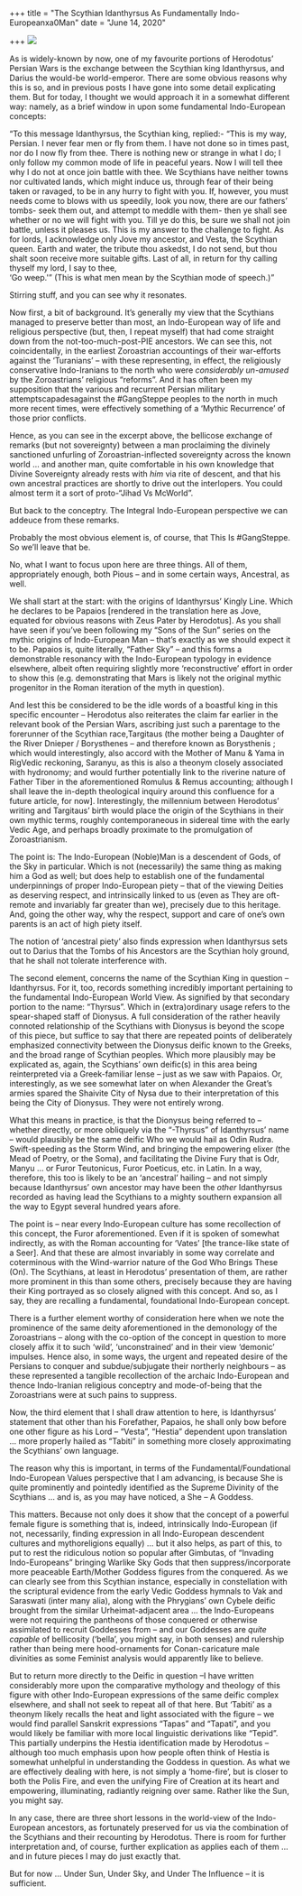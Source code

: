 +++
title = "The Scythian Idanthyrsus As Fundamentally Indo-Europeanxa0Man"
date = "June 14, 2020"

+++
![](https://aryaakasha.files.wordpress.com/2020/06/alexander-deruchenko-battle-between-scythian-king-and-persians-1.jpg?w=1024)

As is widely-known by now, one of my favourite portions of Herodotus’
Persian Wars is the exchange between the Scythian king Idanthyrsus, and
Darius the would-be world-emperor. There are some obvious reasons why
this is so, and in previous posts I have gone into some detail
explicating them. But for today, I thought we would approach it in a
somewhat different way: namely, as a brief window in upon some
fundamental Indo-European concepts:

“To this message Idanthyrsus, the Scythian king, replied:- “This is my
way, Persian. I never fear men or fly from them. I have not done so in
times past, nor do I now fly from thee. There is nothing new or strange
in what I do; I only follow my common mode of life in peaceful years.
Now I will tell thee why I do not at once join battle with thee. We
Scythians have neither towns nor cultivated lands, which might induce
us, through fear of their being taken or ravaged, to be in any hurry to
fight with you. If, however, you must needs come to blows with us
speedily, look you now, there are our fathers’ tombs- seek them out, and
attempt to meddle with them- then ye shall see whether or no we will
fight with you. Till ye do this, be sure we shall not join battle,
unless it pleases us. This is my answer to the challenge to fight. As
for lords, I acknowledge only Jove my ancestor, and Vesta, the Scythian
queen. Earth and water, the tribute thou askedst, I do not send, but
thou shalt soon receive more suitable gifts. Last of all, in return for
thy calling thyself my lord, I say to thee,  
‘Go weep.'” (This is what men mean by the Scythian mode of speech.)”

Stirring stuff, and you can see why it resonates.

Now first, a bit of background. It’s generally my view that the
Scythians managed to preserve better than most, an Indo-European way of
life and religious perspective (but, then, I repeat myself) that had
come straight down from the not-too-much-post-PIE ancestors. We can see
this, not coincidentally, in the earliest Zoroastrian accountings of
their war-efforts against the ‘Turanians’ – with these representing, in
effect, the religiously conservative Indo-Iranians to the north who were
*considerably un-amused* by the Zoroastrians’ religious “reforms”. And
it has often been my supposition that the various and recurrent Persian
military attemptscapadesagainst the #GangSteppe peoples to the north in
much more recent times, were effectively something of a ‘Mythic
Recurrence’ of those prior conflicts.

Hence, as you can see in the excerpt above, the bellicose exchange of
remarks (but not sovereignty) between a man proclaiming the divinely
sanctioned unfurling of Zoroastrian-inflected sovereignty across the
known world … and another man, quite comfortable in his own knowledge
that Divine Sovereignty already rests with *him* via rite of descent,
and that his own ancestral practices are shortly to drive out the
interlopers. You could almost term it a sort of proto-“Jihad Vs
McWorld”.

But back to the conceptry. The Integral Indo-European perspective we can
addeuce from these remarks.

Probably the most obvious element is, of course, that This Is
#GangSteppe. So we’ll leave that be.

No, what I want to focus upon here are three things. All of them,
appropriately enough, both Pious – and in some certain ways, Ancestral,
as well.

We shall start at the start: with the origins of Idanthyrsus’ Kingly
Line. Which he declares to be Papaios \[rendered in the translation here
as Jove, equated for obvious reasons with Zeus Pater by Herodotus\]. As
you shall have seen if you’ve been following my “Sons of the Sun” series
on the mythic origins of Indo-European Man – that’s exactly as we should
expect it to be. Papaios is, quite literally, “Father Sky” – and this
forms a demonstrable resonancy with the Indo-European typology in
evidence elsewhere, albeit often requiring slightly more
‘reconstructive’ effort in order to show this (e.g. demonstrating that
Mars is likely not the original mythic progenitor in the Roman iteration
of the myth in question).

And lest this be considered to be the idle words of a boastful king in
this specific encounter – Herodotus also reiterates the claim far
earlier in the relevant book of the Persian Wars, ascribing just such a
parentage to the forerunner of the Scythian race,Targitaus (the mother
being a Daughter of the River Dnieper / Borysthenes – and therefore
known as Borysthenis ; which would interestingly, also accord with the
Mother of Manu & Yama in RigVedic reckoning, Saranyu, as this is also a
theonym closely associated with hydronomy; and would further potentially
link to the riverine nature of Father Tiber in the aforementioned
Romulus & Remus accounting; although I shall leave the in-depth
theological inquiry around this confluence for a future article, for
now\]. Interestingly, the millennium between Herodotus’ writing and
Targitaus’ birth would place the origin of the Scythians in their own
mythic terms, roughly contemporaneous in sidereal time with the early
Vedic Age, and perhaps broadly proximate to the promulgation of
Zoroastrianism.

The point is: The Indo-European (Noble)Man is a descendent of Gods, of
the Sky in particular. Which is not (necessarily) the same thing as
making him a God as well; but does help to establish one of the
fundamental underpinnings of proper Indo-European piety – that of the
viewing Deities as deserving respect, and intrinsically linked to us
(even as They are oft-remote and invariably far greater than we),
precisely due to this heritage. And, going the other way, why the
respect, support and care of one’s own parents is an act of high piety
itself.

The notion of ‘ancestral piety’ also finds expression when Idanthyrsus
sets out to Darius that the Tombs of his Ancestors are the Scythian holy
ground, that he shall not tolerate interference with.

The second element, concerns the name of the Scythian King in question –
Idanthyrsus. For it, too, records something incredibly important
pertaining to the fundamental Indo-European World View. As signified by
that secondary portion to the name: “Thyrsus”. Which in (extra)ordinary
usage refers to the spear-shaped staff of Dionysus. A full consideration
of the rather heavily connoted relationship of the Scythians with
Dionysus is beyond the scope of this piece, but suffice to say that
there are repeated points of deliberately emphasized connectivity
between the Dionysus deific known to the Greeks, and the broad range of
Scythian peoples. Which more plausibly may be explicated as, again, the
Scythians’ own deific(s) in this area being reinterpreted via a
Greek-familiar lense – just as we saw with Papaios. Or, interestingly,
as we see somewhat later on when Alexander the Great’s armies spared the
Shaivite City of Nysa due to their interpretation of this being the City
of Dionysus. They were not entirely wrong.

What this means in practice, is that the Dionysus being referred to –
whether directly, or more obliquely via the “-Thyrsus” of Idanthyrsus’
name – would plausibly be the same deific Who we would hail as Odin
Rudra. Swift-speeding as the Storm Wind, and bringing the empowering
elixer (the Mead of Poetry, or the Soma), and facilitating the Divine
Fury that is Odr, Manyu … or Furor Teutonicus, Furor Poeticus, etc. in
Latin. In a way, therefore, this too is likely to be an ‘ancestral’
hailing – and not simply because Idanthyrsus’ own ancestor may have been
the *other* Idanthyrsus recorded as having lead the Scythians to a
mighty southern expansion all the way to Egypt several hundred years
afore.

The point is – near every Indo-European culture has some recollection of
this concept, the Furor aforementioned. Even if it is spoken of somewhat
indirectly, as with the Roman accounting for ‘Vates’ \[the trance-like
state of a Seer\]. And that these are almost invariably in some way
correlate and coterminous with the Wind-warrior nature of the God Who
Brings These (On). The Scythians, at least in Herodotus’ presentation of
them, are rather more prominent in this than some others, precisely
because they are having their King portrayed as so closely aligned with
this concept. And so, as I say, they are recalling a fundamental,
foundational Indo-European concept.

There is a further element worthy of consideration here when we note the
prominence of the same deity aforementioned in the demonology of the
Zoroastrians – along with the co-option of the concept in question to
more closely affix it to such ‘wild’, ‘unconstrained’ and in their view
‘demonic’ impulses. Hence also, in some ways, the urgent and repeated
desire of the Persians to conquer and subdue/subjugate their northerly
neighbours – as these represented a tangible recollection of the archaic
Indo-European and thence Indo-Iranian religious conceptry and
mode-of-being that the Zoroastrians were at such pains to suppress.

Now, the third element that I shall draw attention to here, is
Idanthyrsus’ statement that other than his Forefather, Papaios, he shall
only bow before one other figure as his Lord – “Vesta”, “Hestia”
dependent upon translation … more properly hailed as “Tabiti” in
something more closely approximating the Scythians’ own language.

The reason why this is important, in terms of the
Fundamental/Foundational Indo-European Values perspective that I am
advancing, is because She is quite prominently and pointedly identified
as the Supreme Divinity of the Scythians … and is, as you may have
noticed, a She – A Goddess.

This matters. Because not only does it show that the concept of a
powerful female figure is something that is, indeed, intrinsically
Indo-European (if not, necessarily, finding expression in all
Indo-European descendent cultures and mythoreligions equally) … but it
also helps, as part of this, to put to rest the ridiculous notion so
popular after Gimbutas, of “Invading Indo-Europeans” bringing Warlike
Sky Gods that then suppress/incorporate more peaceable Earth/Mother
Goddess figures from the conquered. As we can clearly see from this
Scythian instance, especially in constellation with the scriptural
evidence from the early Vedic Goddess hymnals to Vak and Saraswati
(inter many alia), along with the Phrygians’ own Cybele deific brought
from the similar Urheimat-adjacent area … the Indo-Europeans were not
requiring the pantheons of those conquered or otherwise assimilated to
recruit Goddesses from – and our Goddesses are *quite capable* of
bellicosity (‘bella’, you might say, in both senses) and rulership
rather than being mere hood-ornaments for Conan-caricature male
divinities as some Feminist analysis would apparently like to believe.

But to return more directly to the Deific in question –I have written
considerably more upon the comparative mythology and theology of this
figure with other Indo-European expressions of the same deific complex
elsewhere, and shall not seek to repeat all of that here. But ‘Tabiti’
as a theonym likely recalls the heat and light associated with the
figure – we would find parallel Sanskrit expressions “Tapas” and
“Tapati”, and you would likely be familiar with more local linguistic
derivations like “Tepid”. This partially underpins the Hestia
identification made by Herodotus – although too much emphasis upon how
people often think of Hestia is somewhat unhelpful in understanding the
Goddess in question. As what we are effectively dealing with here, is
not simply a ‘home-fire’, but is closer to both the Polis Fire, and even
the unifying Fire of Creation at its heart and empowering, illuminating,
radiantly reigning over same. Rather like the Sun, you might say.

In any case, there are three short lessons in the world-view of the
Indo-European ancestors, as fortunately preserved for us via the
combination of the Scythians and their recounting by Herodotus. There is
room for further interpretation and, of course, further explication as
applies each of them … and in future pieces I may do just exactly that.

But for now … Under Sun, Under Sky, and Under The Influence – it is
sufficient.
